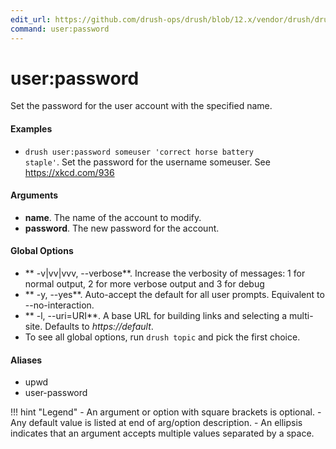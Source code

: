 ```yaml
---
edit_url: https://github.com/drush-ops/drush/blob/12.x/vendor/drush/drush/src/Commands/core/UserCommands.php
command: user:password
---
```

# user:password

Set the password for the user account with the specified name.

#### Examples

- <code>drush user:password someuser 'correct horse battery staple'</code>. Set the password for the username someuser. See https://xkcd.com/936

#### Arguments

- **name**. The name of the account to modify.
- **password**. The new password for the account.

#### Global Options

- ** -v|vv|vvv, --verbose**. Increase the verbosity of messages: 1 for normal output, 2 for more verbose output and 3 for debug
- ** -y, --yes**. Auto-accept the default for all user prompts. Equivalent to --no-interaction.
- ** -l, --uri=URI**. A base URL for building links and selecting a multi-site. Defaults to *https://default*.
- To see all global options, run <code>drush topic</code> and pick the first choice.

#### Aliases

- upwd
- user-password

!!! hint "Legend"
    - An argument or option with square brackets is optional.
    - Any default value is listed at end of arg/option description.
    - An ellipsis indicates that an argument accepts multiple values separated by a space.